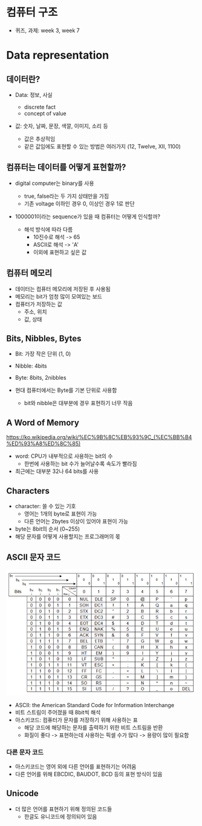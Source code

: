 # 컴퓨터 구조

- 퀴즈, 과제: week 3, week 7

# Data representation

## 데이터란?

- Data: 정보, 사실
  - discrete fact
  - concept of value

- 값: 숫자, 날짜, 문장, 색깔, 이미지, 소리 등
  - 값은 추상적임
  - 같은 값임에도 표현할 수 있는 방법은 여러가지 (12, Twelve, XII, 1100)

## 컴퓨터는 데이터를 어떻게 표현할까?

- digital computer는 binary를 사용
  - true, false라는 두 가지 상태만을 가짐
  - 기존 voltage 이하인 경우 0, 이상인 경우 1로 판단

- 1000001이라는 sequence가 있을 때 컴퓨터는 어떻게 인식할까?
  - 해석 방식에 따라 다름
    - 10진수로 해석 -> 65
    - ASCII로 해석 -> 'A'
    - 이외에 표현하고 싶은 값

## 컴퓨터 메모리

- 데이터는 컴퓨터 메모리에 저장된 후 사용됨
- 메모리는 bit가 엄청 많이 모여있는 보드
- 컴퓨터가 저장하는 값
  - 주소, 위치
  - 값, 상태

## Bits, Nibbles, Bytes

- Bit: 가장 작은 단위 (1, 0)
- Nibble: 4bits
- Byte: 8bits, 2nibbles

- 현대 컴퓨터에서는 Byte를 기본 단위로 사용함
  - bit와 nibble은 대부분에 경우 표현하기 너무 작음

## A Word of Memory

https://ko.wikipedia.org/wiki/%EC%9B%8C%EB%93%9C_(%EC%BB%B4%ED%93%A8%ED%8C%85)

- word: CPU가 내부적으로 사용하는 bit의 수
  - 한번에 사용하는 bit 수가 늘어날수록 속도가 빨라짐
- 최근에는 대부분 32나 64 bits를 사용

## Characters

- character: 쓸 수 있는 기호
  - 영어는 1개의 byte로 표현이 가능
  - 다른 언어는 2bytes 이상이 있어야 표현이 가능
- byte는 8bit의 순서 (0~255)
- 해당 문자를 어떻게 사용할지는 프로그래머의 몫

## ASCII 문자 코드

![](../resources/2024-03-06-17-32-03.png)

- ASCII: the American Standard Code for Information Interchange
- 비트 스트림이 주어졌을 때 8bit씩 해석
- 아스키코드: 컴퓨터가 문자를 저장하기 위해 사용하는 표
  - 해당 코드에 해당하는 문자를 출력하기 위한 비트 스트림을 반환
  - 화질이 좋다 -> 표현하는데 사용하는 픽셀 수가 많다 -> 용량이 많이 필요함

### 다른 문자 코드

- 아스키코드는 영어 외에 다른 언어를 표현하기는 어려움
- 다른 언어를 위해 EBCDIC, BAUDOT, BCD 등의 표현 방식이 있음

## Unicode

- 더 많은 언어를 표현하기 위해 정의된 코드들
  - 한글도 유니코드에 정의되어 있음
